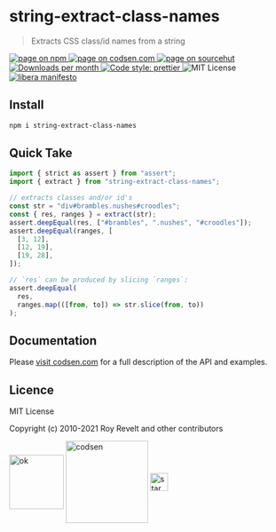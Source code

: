 # string-extract-class-names

> Extracts CSS class/id names from a string

<div class="package-badges">
  <a href="https://www.npmjs.com/package/string-extract-class-names" rel="nofollow noreferrer noopener">
    <img src="https://img.shields.io/badge/-npm-blue?style=flat-square" alt="page on npm">
  </a>
  <a href="https://codsen.com/os/string-extract-class-names" rel="nofollow noreferrer noopener">
    <img src="https://img.shields.io/badge/-codsen-blue?style=flat-square" alt="page on codsen.com">
  </a>
  <a href="https://git.sr.ht/~royston/codsen/tree/master/packages/string-extract-class-names" rel="nofollow noreferrer noopener">
    <img src="https://img.shields.io/badge/-sourcehut-blue?style=flat-square" alt="page on sourcehut">
  </a>
  <a href="https://npmcharts.com/compare/string-extract-class-names?interval=30" rel="nofollow noreferrer noopener" target="_blank">
    <img src="https://img.shields.io/npm/dm/string-extract-class-names.svg?style=flat-square" alt="Downloads per month">
  </a>
  <a href="https://prettier.io" rel="nofollow noreferrer noopener" target="_blank">
    <img src="https://img.shields.io/badge/code_style-prettier-brightgreen.svg?style=flat-square" alt="Code style: prettier">
  </a>
  <img src="https://img.shields.io/badge/licence-MIT-brightgreen.svg?style=flat-square" alt="MIT License">
  <a href="https://liberamanifesto.com" rel="nofollow noreferrer noopener" target="_blank">
    <img src="https://img.shields.io/badge/libera-manifesto-lightgrey.svg?style=flat-square" alt="libera manifesto">
  </a>
</div>

## Install

```bash
npm i string-extract-class-names
```

## Quick Take

```js
import { strict as assert } from "assert";
import { extract } from "string-extract-class-names";

// extracts classes and/or id's
const str = "div#brambles.nushes#croodles";
const { res, ranges } = extract(str);
assert.deepEqual(res, ["#brambles", ".nushes", "#croodles"]);
assert.deepEqual(ranges, [
  [3, 12],
  [12, 19],
  [19, 28],
]);

// `res` can be produced by slicing `ranges`:
assert.deepEqual(
  res,
  ranges.map(([from, to]) => str.slice(from, to))
);
```

## Documentation

Please [visit codsen.com](https://codsen.com/os/string-extract-class-names/) for a full description of the API and examples.

## Licence

MIT License

Copyright (c) 2010-2021 Roy Revelt and other contributors

<img src="https://codsen.com/images/png-codsen-ok.png" width="98" alt="ok" align="center"> <img src="https://codsen.com/images/png-codsen-1.png" width="148" alt="codsen" align="center"> <img src="https://codsen.com/images/png-codsen-star-small.png" width="32" alt="star" align="center">
